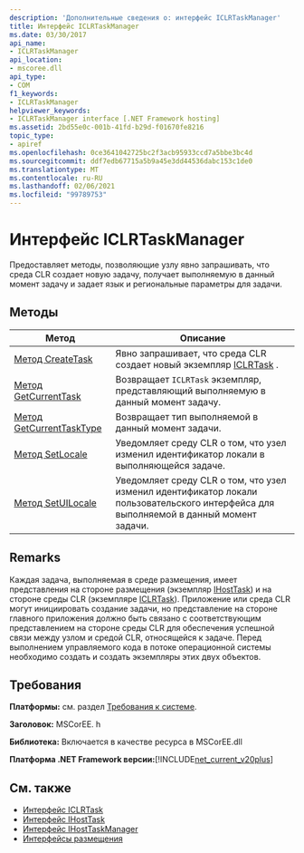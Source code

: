```yaml
---
description: 'Дополнительные сведения о: интерфейс ICLRTaskManager'
title: Интерфейс ICLRTaskManager
ms.date: 03/30/2017
api_name:
- ICLRTaskManager
api_location:
- mscoree.dll
api_type:
- COM
f1_keywords:
- ICLRTaskManager
helpviewer_keywords:
- ICLRTaskManager interface [.NET Framework hosting]
ms.assetid: 2bd55e0c-001b-41fd-b29d-f01670fe8216
topic_type:
- apiref
ms.openlocfilehash: 0ce3641042725bc2f3acb95933ccd7a5bbe3bc4d
ms.sourcegitcommit: ddf7edb67715a5b9a45e3dd44536dabc153c1de0
ms.translationtype: MT
ms.contentlocale: ru-RU
ms.lasthandoff: 02/06/2021
ms.locfileid: "99789753"
---
```

# <a name="iclrtaskmanager-interface"></a>Интерфейс ICLRTaskManager

Предоставляет методы, позволяющие узлу явно запрашивать, что среда CLR создает новую задачу, получает выполняемую в данный момент задачу и задает язык и региональные параметры для задачи.  
  
## <a name="methods"></a>Методы  
  
|Метод|Описание|  
|------------|-----------------|  
|[Метод CreateTask](iclrtaskmanager-createtask-method.md)|Явно запрашивает, что среда CLR создает новый экземпляр [ICLRTask](iclrtask-interface.md) .|  
|[Метод GetCurrentTask](iclrtaskmanager-getcurrenttask-method.md)|Возвращает `ICLRTask` экземпляр, представляющий выполняемую в данный момент задачу.|  
|[Метод GetCurrentTaskType](iclrtaskmanager-getcurrenttasktype-method.md)|Возвращает тип выполняемой в данный момент задачи.|  
|[Метод SetLocale](iclrtaskmanager-setlocale-method.md)|Уведомляет среду CLR о том, что узел изменил идентификатор локали в выполняющейся задаче.|  
|[Метод SetUILocale](iclrtaskmanager-setuilocale-method.md)|Уведомляет среду CLR о том, что узел изменил идентификатор локали пользовательского интерфейса для выполняемой в данный момент задачи.|  
  
## <a name="remarks"></a>Remarks  

 Каждая задача, выполняемая в среде размещения, имеет представления на стороне размещения (экземпляр [IHostTask](ihosttask-interface.md)) и на стороне среды CLR (экземпляре [ICLRTask](iclrtask-interface.md)). Приложение или среда CLR могут инициировать создание задачи, но представление на стороне главного приложения должно быть связано с соответствующим представлением на стороне среды CLR для обеспечения успешной связи между узлом и средой CLR, относящейся к задаче. Перед выполнением управляемого кода в потоке операционной системы необходимо создать и создать экземпляры этих двух объектов.  
  
## <a name="requirements"></a>Требования  

 **Платформы:** см. раздел [Требования к системе](../../get-started/system-requirements.md).  
  
 **Заголовок:** MSCorEE. h  
  
 **Библиотека:** Включается в качестве ресурса в MSCorEE.dll  
  
 **Платформа .NET Framework версии:**[!INCLUDE[net_current_v20plus](../../../../includes/net-current-v20plus-md.md)]  
  
## <a name="see-also"></a>См. также

- [Интерфейс ICLRTask](iclrtask-interface.md)
- [Интерфейс IHostTask](ihosttask-interface.md)
- [Интерфейс IHostTaskManager](ihosttaskmanager-interface.md)
- [Интерфейсы размещения](hosting-interfaces.md)
